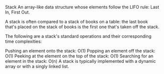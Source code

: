 Stack
An array-like data structure whose elements follow the LIFO rule: Last In, First Out.

A stack is often compared to a stack of books on a table: the last book that's placed on the stack of books is the first one that's taken off the stack.

The following are a stack's standard operations and their corresponding time complexities:

Pushing an element onto the stack: O(1)
Popping an element off the stack: O(1)
Peeking at the element on the top of the stack: O(1)
Searching for an element in the stack: O(n)
A stack is typically implemented with a dynamic array or with a singly linked list.